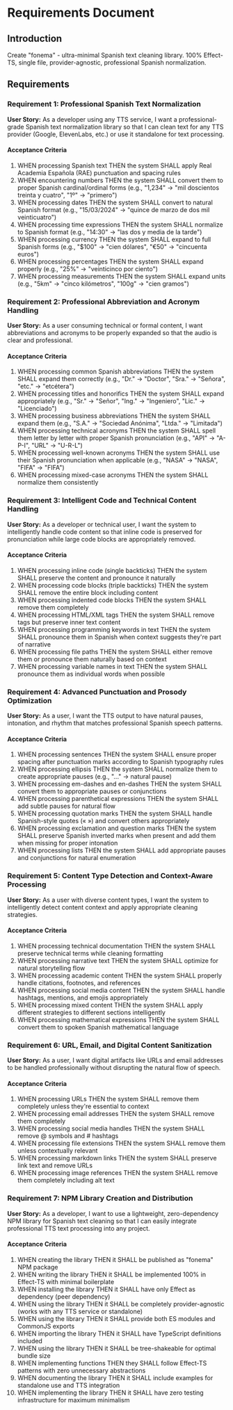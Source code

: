 # Requirements Document

## Introduction

Create "fonema" - ultra-minimal Spanish text cleaning library. 100% Effect-TS, single file, provider-agnostic, professional Spanish normalization.

## Requirements

### Requirement 1: Professional Spanish Text Normalization

**User Story:** As a developer using any TTS service, I want a professional-grade Spanish text normalization library so that I can clean text for any TTS provider (Google, ElevenLabs, etc.) or use it standalone for text processing.

#### Acceptance Criteria

1. WHEN processing Spanish text THEN the system SHALL apply Real Academia Española (RAE) punctuation and spacing rules
2. WHEN encountering numbers THEN the system SHALL convert them to proper Spanish cardinal/ordinal forms (e.g., "1,234" → "mil doscientos treinta y cuatro", "1º" → "primero")
3. WHEN processing dates THEN the system SHALL convert to natural Spanish format (e.g., "15/03/2024" → "quince de marzo de dos mil veinticuatro")
4. WHEN processing time expressions THEN the system SHALL normalize to Spanish format (e.g., "14:30" → "las dos y media de la tarde")
5. WHEN processing currency THEN the system SHALL expand to full Spanish forms (e.g., "$100" → "cien dólares", "€50" → "cincuenta euros")
6. WHEN processing percentages THEN the system SHALL expand properly (e.g., "25%" → "veinticinco por ciento")
7. WHEN processing measurements THEN the system SHALL expand units (e.g., "5km" → "cinco kilómetros", "100g" → "cien gramos")

### Requirement 2: Professional Abbreviation and Acronym Handling

**User Story:** As a user consuming technical or formal content, I want abbreviations and acronyms to be properly expanded so that the audio is clear and professional.

#### Acceptance Criteria

1. WHEN processing common Spanish abbreviations THEN the system SHALL expand them correctly (e.g., "Dr." → "Doctor", "Sra." → "Señora", "etc." → "etcétera")
2. WHEN processing titles and honorifics THEN the system SHALL expand appropriately (e.g., "Sr." → "Señor", "Ing." → "Ingeniero", "Lic." → "Licenciado")
3. WHEN processing business abbreviations THEN the system SHALL expand them (e.g., "S.A." → "Sociedad Anónima", "Ltda." → "Limitada")
4. WHEN processing technical acronyms THEN the system SHALL spell them letter by letter with proper Spanish pronunciation (e.g., "API" → "A-P-I", "URL" → "U-R-L")
5. WHEN processing well-known acronyms THEN the system SHALL use their Spanish pronunciation when applicable (e.g., "NASA" → "NASA", "FIFA" → "FIFA")
6. WHEN processing mixed-case acronyms THEN the system SHALL normalize them consistently

### Requirement 3: Intelligent Code and Technical Content Handling

**User Story:** As a developer or technical user, I want the system to intelligently handle code content so that inline code is preserved for pronunciation while large code blocks are appropriately removed.

#### Acceptance Criteria

1. WHEN processing inline code (single backticks) THEN the system SHALL preserve the content and pronounce it naturally
2. WHEN processing code blocks (triple backticks) THEN the system SHALL remove the entire block including content
3. WHEN processing indented code blocks THEN the system SHALL remove them completely
4. WHEN processing HTML/XML tags THEN the system SHALL remove tags but preserve inner text content
5. WHEN processing programming keywords in text THEN the system SHALL pronounce them in Spanish when context suggests they're part of narrative
6. WHEN processing file paths THEN the system SHALL either remove them or pronounce them naturally based on context
7. WHEN processing variable names in text THEN the system SHALL pronounce them as individual words when possible

### Requirement 4: Advanced Punctuation and Prosody Optimization

**User Story:** As a user, I want the TTS output to have natural pauses, intonation, and rhythm that matches professional Spanish speech patterns.

#### Acceptance Criteria

1. WHEN processing sentences THEN the system SHALL ensure proper spacing after punctuation marks according to Spanish typography rules
2. WHEN processing ellipsis THEN the system SHALL normalize them to create appropriate pauses (e.g., "..." → natural pause)
3. WHEN processing em-dashes and en-dashes THEN the system SHALL convert them to appropriate pauses or conjunctions
4. WHEN processing parenthetical expressions THEN the system SHALL add subtle pauses for natural flow
5. WHEN processing quotation marks THEN the system SHALL handle Spanish-style quotes (« ») and convert others appropriately
6. WHEN processing exclamation and question marks THEN the system SHALL preserve Spanish inverted marks when present and add them when missing for proper intonation
7. WHEN processing lists THEN the system SHALL add appropriate pauses and conjunctions for natural enumeration

### Requirement 5: Content Type Detection and Context-Aware Processing

**User Story:** As a user with diverse content types, I want the system to intelligently detect content context and apply appropriate cleaning strategies.

#### Acceptance Criteria

1. WHEN processing technical documentation THEN the system SHALL preserve technical terms while cleaning formatting
2. WHEN processing narrative text THEN the system SHALL optimize for natural storytelling flow
3. WHEN processing academic content THEN the system SHALL properly handle citations, footnotes, and references
4. WHEN processing social media content THEN the system SHALL handle hashtags, mentions, and emojis appropriately
5. WHEN processing mixed content THEN the system SHALL apply different strategies to different sections intelligently
6. WHEN processing mathematical expressions THEN the system SHALL convert them to spoken Spanish mathematical language

### Requirement 6: URL, Email, and Digital Content Sanitization

**User Story:** As a user, I want digital artifacts like URLs and email addresses to be handled professionally without disrupting the natural flow of speech.

#### Acceptance Criteria

1. WHEN processing URLs THEN the system SHALL remove them completely unless they're essential to context
2. WHEN processing email addresses THEN the system SHALL remove them completely
3. WHEN processing social media handles THEN the system SHALL remove @ symbols and # hashtags
4. WHEN processing file extensions THEN the system SHALL remove them unless contextually relevant
5. WHEN processing markdown links THEN the system SHALL preserve link text and remove URLs
6. WHEN processing image references THEN the system SHALL remove them completely including alt text

### Requirement 7: NPM Library Creation and Distribution

**User Story:** As a developer, I want to use a lightweight, zero-dependency NPM library for Spanish text cleaning so that I can easily integrate professional TTS text processing into any project.

#### Acceptance Criteria

1. WHEN creating the library THEN it SHALL be published as "fonema" NPM package
2. WHEN writing the library THEN it SHALL be implemented 100% in Effect-TS with minimal boilerplate
3. WHEN installing the library THEN it SHALL have only Effect as dependency (peer dependency)
4. WHEN using the library THEN it SHALL be completely provider-agnostic (works with any TTS service or standalone)
5. WHEN using the library THEN it SHALL provide both ES modules and CommonJS exports
6. WHEN importing the library THEN it SHALL have TypeScript definitions included
7. WHEN using the library THEN it SHALL be tree-shakeable for optimal bundle size
8. WHEN implementing functions THEN they SHALL follow Effect-TS patterns with zero unnecessary abstractions
9. WHEN documenting the library THEN it SHALL include examples for standalone use and TTS integration
10. WHEN implementing the library THEN it SHALL have zero testing infrastructure for maximum minimalism
